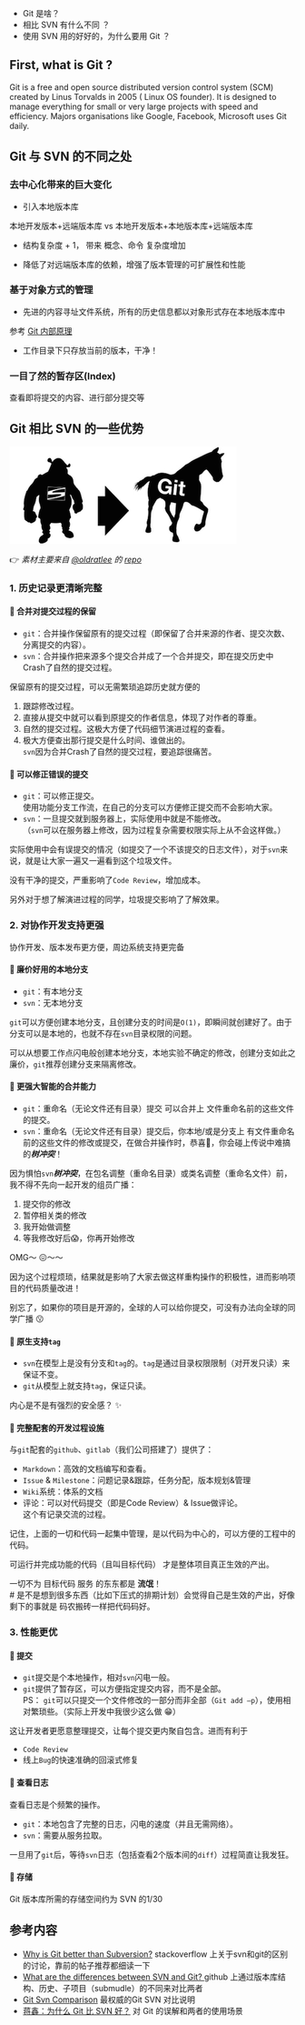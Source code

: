 * Git 是啥？ 
* 相比 SVN 有什么不同 ？
* 使用 SVN 用的好好的，为什么要用 Git ？


## First, what is Git ?

Git is a free and open source  distributed version control system (SCM) created by Linus Torvalds in 2005 ( Linux OS founder). It is designed to manage everything for small or very large projects with speed and efficiency. Majors organisations like Google, Facebook, Microsoft uses Git daily.

## Git 与 SVN 的不同之处

### 去中心化带来的巨大变化

- 引入本地版本库

本地开发版本+远端版本库 vs 本地开发版本+本地版本库+远端版本库

- 结构复杂度 + 1， 带来 概念、命令 复杂度增加

- 降低了对远端版本库的依赖，增强了版本管理的可扩展性和性能

### 基于对象方式的管理

- 先进的内容寻址文件系统，所有的历史信息都以对象形式存在本地版本库中

参考 [Git 内部原理](https://git-scm.com/book/zh/v2/Git-内部原理-底层命令和高层命令)

- 工作目录下只存放当前的版本，干净！

### 一目了然的暂存区(Index)

查看即将提交的内容、进行部分提交等

## Git 相比 SVN 的一些优势

![Git vs SVN](images/why-git.png)

:point_right: *素材主要来自 [@oldratlee](https://github.com/oldratlee) 的 [repo](https://github.com/oldratlee/software-practice-miscellany/blob/master/git/README.md)*

### 1. 历史记录更清晰完整
#### :beer: 合并对提交过程的保留

- `git`：合并操作保留原有的提交过程（即保留了合并来源的作者、提交次数、分离提交的内容）。
- `svn`：合并操作把来源多个提交合并成了一个合并提交，即在提交历史中Crash了自然的提交过程。

保留原有的提交过程，可以无需繁琐追踪历史就方便的

1. 跟踪修改过程。
1. 直接从提交中就可以看到原提交的作者信息，体现了对作者的尊重。
1. 自然的提交过程。这极大方便了代码细节演进过程的查看。
1. 极大方便查出那行提交是什么时间、谁做出的。  
`svn`因为合并Crash了自然的提交过程，要追踪很痛苦。

#### :beer: 可以修正错误的提交

- `git`：可以修正提交。  
使用功能分支工作流，在自己的分支可以方便修正提交而不会影响大家。
- `svn`：一旦提交就到服务器上，实际使用中就是不能修改。  
（`svn`可以在服务器上修改，因为过程复杂需要权限实际上从不会这样做。）

实际使用中会有误提交的情况（如提交了一个不该提交的日志文件），对于`svn`来说，就是让大家一遍又一遍看到这个垃圾文件。

没有干净的提交，严重影响了`Code Review`，增加成本。

另外对于想了解演进过程的同学，垃圾提交影响了了解效果。

### 2. 对协作开发支持更强
协作开发、版本发布更方便，周边系统支持更完备

#### :beer: 廉价好用的本地分支

- `git`：有本地分支
- `svn`：无本地分支

`git`可以方便创建本地分支，且创建分支的时间是`O(1)`，即瞬间就创建好了。由于分支可以是本地的，也就不存在`svn`目录权限的问题。

可以从想要工作点闪电般创建本地分支，本地实验不确定的修改，创建分支如此之廉价，`git`推荐创建分支来隔离修改。

#### :beer: 更强大智能的合并能力

- `git`：重命名（无论文件还有目录）提交 可以合并上 文件重命名前的这些文件的提交。
- `svn`：重命名（无论文件还有目录）提交后，你本地/或是分支上 有文件重命名前的这些文件的修改或提交，在做合并操作时，恭喜:see_no_evil:，你会碰上传说中难搞的***树冲突***！

因为惧怕`svn`***树冲突***，在包名调整（重命名目录）或类名调整（重命名文件）前，我不得不先向一起开发的组员广播：

1. 提交你的修改
1. 暂停相关类的修改
1. 我开始做调整
1. 等我修改好后:scream:，你再开始修改

OMG～ :confounded:～～

因为这个过程烦琐，结果就是影响了大家去做这样重构操作的积极性，进而影响项目的代码质量改进！

别忘了，如果你的项目是开源的，全球的人可以给你提交，可没有办法向全球的同学广播 :kissing:

#### :beer: 原生支持`tag`

- `svn`在模型上是没有分支和`tag`的。`tag`是通过目录权限限制（对开发只读）来保证不变。
- `git`从模型上就支持`tag`，保证只读。

内心是不是有强烈的安全感？ :sparkles:


#### :beer: 完整配套的开发过程设施

与`git`配套的`github`、`gitlab`（我们公司搭建了）提供了：

- `Markdown`：高效的文档编写和查看。
- `Issue` & `Milestone`：问题记录&跟踪，任务分配，版本规划&管理
- `Wiki`系统：体系的文档
- 评论：可以对代码提交（即是Code Review）& Issue做评论。  
这个有记录交流的过程。

记住，上面的一切和代码一起集中管理，是以代码为中心的，可以方便的工程中的代码。

可运行并完成功能的代码（且叫目标代码） 才是整体项目真正生效的产出。

一切不为 目标代码 服务 的东东都是 **流氓**！  
\# 是不是想到很多东西（比如下压式的排期计划）会觉得自己是生效的产出，好像剩下的事就是 码农搬砖一样把代码码好。

### 3. 性能更优

#### :beer: 提交

- `git`提交是个本地操作，相对`svn`闪电一般。
- `git`提供了暂存区，可以方便指定提交内容，而不是全部。  
PS： `git`可以只提交一个文件修改的一部分而非全部（`Git add –p`），使用相对繁琐些。（实际上开发中我很少这么做 :grin:）

这让开发者更愿意整理提交，让每个提交更内聚自包含。进而有利于

- `Code Review`
- 线上`Bug`的快速准确的回滚式修复

#### :beer: 查看日志

查看日志是个频繁的操作。

- `git`：本地包含了完整的日志，闪电的速度（并且无需网络）。
- `svn`：需要从服务拉取。

一旦用了`git`后，等待`svn`日志（包括查看2个版本间的`diff`）过程简直让我发狂。

#### :beer: 存储

Git 版本库所需的存储空间约为 SVN 的1/30



## 参考内容
- [Why is Git better than Subversion?](http://stackoverflow.com/questions/871/why-is-git-better-than-subversion)  stackoverflow 上关于svn和git的区别的讨论，靠前的帖子推荐都细读一下
- [What are the differences between SVN and Git? ](https://help.github.com/articles/what-are-the-differences-between-subversion-and-git/)  github 上通过版本库结构、历史、子项目（submudle）的不同来对比两者
- [Git Svn Comparison](https://git.wiki.kernel.org/index.php/GitSvnComparsion) 最权威的Git SVN 对比说明
- [蒋鑫：为什么 Git 比 SVN 好？](http://www.worldhello.net/2012/04/12/why-git-is-better-than-svn.html) 对 Git 的误解和两者的使用场景